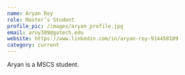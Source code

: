 ```yaml
---
name: Aryan Roy
role: Master’s Student
profile_pic: /images/aryan_profile.jpg
email: aroy389@gatech.edu
website: https://www.linkedin.com/in/aryan-roy-914458189
category: current
---
```


Aryan is a MSCS student.
